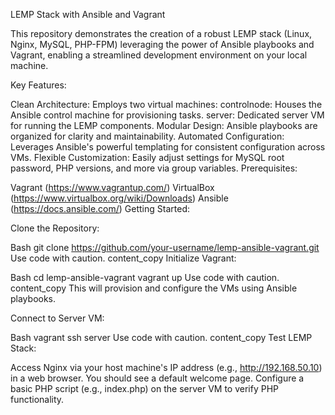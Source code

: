 LEMP Stack with Ansible and Vagrant

This repository demonstrates the creation of a robust LEMP stack (Linux, Nginx, MySQL, PHP-FPM) leveraging the power of Ansible playbooks and Vagrant, enabling a streamlined development environment on your local machine.

Key Features:

Clean Architecture: Employs two virtual machines:
controlnode: Houses the Ansible control machine for provisioning tasks.
server: Dedicated server VM for running the LEMP components.
Modular Design: Ansible playbooks are organized for clarity and maintainability.
Automated Configuration: Leverages Ansible's powerful templating for consistent configuration across VMs.
Flexible Customization: Easily adjust settings for MySQL root password, PHP versions, and more via group variables.
Prerequisites:

Vagrant (https://www.vagrantup.com/)
VirtualBox (https://www.virtualbox.org/wiki/Downloads)
Ansible (https://docs.ansible.com/)
Getting Started:

Clone the Repository:

Bash
git clone https://github.com/your-username/lemp-ansible-vagrant.git
Use code with caution.
content_copy
Initialize Vagrant:

Bash
cd lemp-ansible-vagrant
vagrant up
Use code with caution.
content_copy
This will provision and configure the VMs using Ansible playbooks.

Connect to Server VM:

Bash
vagrant ssh server
Use code with caution.
content_copy
Test LEMP Stack:

Access Nginx via your host machine's IP address (e.g., http://192.168.50.10) in a web browser. You should see a default welcome page.
Configure a basic PHP script (e.g., index.php) on the server VM to verify PHP functionality.